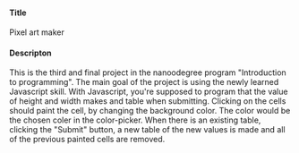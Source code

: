 #### Title
Pixel art maker

#### Descripton
This is the third and final project in the nanoodegree program "Introduction to programming". 
The main goal of the project is using the newly learned Javascript skill. With Javascript, you're supposed to program that the value of height and width makes and table when submitting.
Clicking on the cells should paint the cell, by changing the background color. The color would be the chosen coler in the color-picker.
When there is an existing table, clicking the "Submit" button, a new table of the new values is made and all of the previous painted cells are removed.